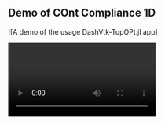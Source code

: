 ## Demo of COnt Compliance 1D 

![A demo of the usage DashVtk-TopOPt.jl app]

<video src="./demo.mp4" controls="controls" style="max-width: 730px;">
</video>